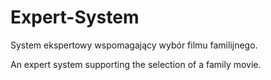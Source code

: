 # Expert-System
System ekspertowy wspomagający wybór filmu familijnego.


An expert system supporting the selection of a family movie.
